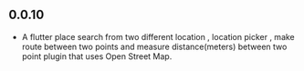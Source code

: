 ## 0.0.10

* A flutter place search from two different location ,  location picker , make route between two points and measure distance(meters) between two point plugin that uses Open Street Map.
